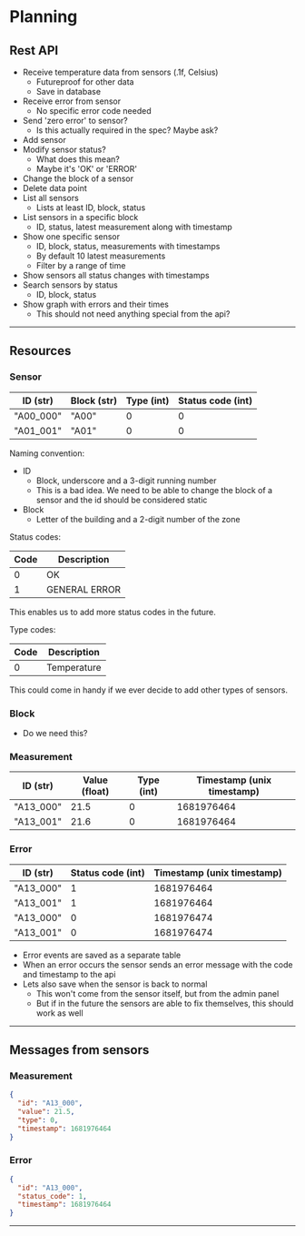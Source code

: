 # Planning

## Rest API

- Receive temperature data from sensors (.1f, Celsius)
    - Futureproof for other data
    - Save in database
- Receive error from sensor
    - No specific error code needed
- Send 'zero error' to sensor?
    - Is this actually required in the spec? Maybe ask?
- Add sensor
- Modify sensor status?
    - What does this mean?
    - Maybe it's 'OK' or 'ERROR'
- Change the block of a sensor
- Delete data point
- List all sensors
    - Lists at least ID, block, status
- List sensors in a specific block
    - ID, status, latest measurement along with timestamp
- Show one specific sensor
    - ID, block, status, measurements with timestamps
    - By default 10 latest measurements
    - Filter by a range of time
- Show sensors all status changes with timestamps
- Search sensors by status
    - ID, block, status
- Show graph with errors and their times
    - This should not need anything special from the api?

---

## Resources

### Sensor

| ID (str)  | Block (str) | Type (int) | Status code (int) |
|-----------|-------------|------------|-------------------|
| "A00_000" | "A00"       | 0          | 0                 |
| "A01_001" | "A01"       | 0          | 0                 |

Naming convention:

- ID
    - Block, underscore and a 3-digit running number
    - This is a bad idea. We need to be able to change the block of a sensor and the id should be considered static
- Block
    - Letter of the building and a 2-digit number of the zone

Status codes:

| Code | Description   |
|------|---------------|
| 0    | OK            |
| 1    | GENERAL ERROR |

This enables us to add more status codes in the future.

Type codes:

| Code | Description |
|------|-------------|
| 0    | Temperature |

This could come in handy if we ever decide to add other types of sensors.

### Block

- Do we need this?

### Measurement

| ID (str)  | Value (float) | Type (int) | Timestamp (unix timestamp) |
|-----------|---------------|------------|----------------------------|
| "A13_000" | 21.5          | 0          | 1681976464                 |
| "A13_001" | 21.6          | 0          | 1681976464                 |

### Error

| ID (str)  | Status code (int) | Timestamp (unix timestamp) |
|-----------|-------------------|----------------------------|
| "A13_000" | 1                 | 1681976464                 |
| "A13_001" | 1                 | 1681976464                 |
| "A13_000" | 0                 | 1681976474                 |
| "A13_001" | 0                 | 1681976474                 |

- Error events are saved as a separate table
- When an error occurs the sensor sends an error message with the code and timestamp to the api
- Lets also save when the sensor is back to normal
    - This won't come from the sensor itself, but from the admin panel
    - But if in the future the sensors are able to fix themselves, this should work as well

---

## Messages from sensors

### Measurement

```json
{
  "id": "A13_000",
  "value": 21.5,
  "type": 0,
  "timestamp": 1681976464
}
```

### Error

```json
{
  "id": "A13_000",
  "status_code": 1,
  "timestamp": 1681976464
}
```

---

